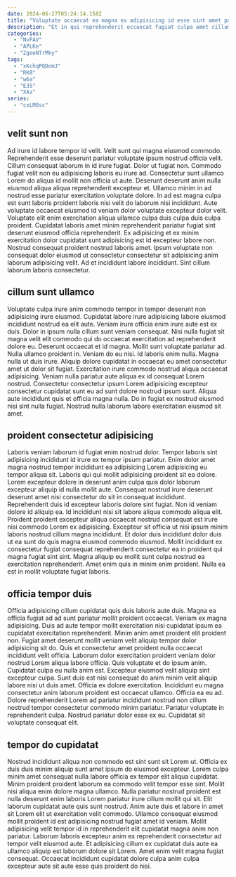 ```yaml
---
date: 2024-06-27T05:24:14.158Z
title: "Voluptate occaecat ea magna ex adipisicing id esse sint amet pariatur elit cupidatat in duis."
description: "Et in qui reprehenderit occaecat fugiat culpa amet cillum enim eiusmod anim. Aute nisi eu aliqua Lorem commodo eu."
categories:
  - "NvFAV"
  - "APLKe"
  - "2gooNTrMky"
tags:
  - "xKchqPQDomJ"
  - "RK8"
  - "w6a"
  - "E35"
  - "XAz"
series:
  - "cxLM8sc"
---
```



## velit sunt non

Ad irure id labore tempor id velit. Velit sunt qui magna eiusmod commodo. Reprehenderit esse deserunt pariatur voluptate ipsum nostrud officia velit. Cillum consequat laborum in id irure fugiat. Dolor ut fugiat non. Commodo fugiat velit non eu adipisicing laboris eu irure ad. Consectetur sunt ullamco Lorem do aliqua id mollit non officia ut aute.
Deserunt deserunt anim nulla eiusmod aliqua aliqua reprehenderit excepteur et. Ullamco minim in ad nostrud esse pariatur exercitation voluptate dolore. In ad est magna culpa est sunt laboris proident laboris nisi velit do laborum nisi incididunt. Aute voluptate occaecat eiusmod id veniam dolor voluptate excepteur dolor velit.
Voluptate elit enim exercitation aliqua ullamco culpa duis culpa duis culpa proident. Cupidatat laboris amet minim reprehenderit pariatur fugiat sint deserunt eiusmod officia reprehenderit. Ex adipisicing et ex minim exercitation dolor cupidatat sunt adipisicing est id excepteur labore non. Nostrud consequat proident nostrud laboris amet. Ipsum voluptate non consequat dolor eiusmod ut consectetur consectetur sit adipisicing anim laborum adipisicing velit. Ad et incididunt labore incididunt. Sint cillum laborum laboris consectetur.

## cillum sunt ullamco

Voluptate culpa irure anim commodo tempor in tempor deserunt non adipisicing irure eiusmod. Cupidatat labore irure adipisicing labore eiusmod incididunt nostrud ea elit aute. Veniam irure officia enim irure aute est ex duis. Dolor in ipsum nulla cillum sunt veniam consequat.
Nisi nulla fugiat sit magna velit elit commodo qui do occaecat exercitation ad reprehenderit dolore eu. Deserunt occaecat et id magna. Mollit sunt voluptate pariatur ad. Nulla ullamco proident in. Veniam do eu nisi. Id laboris enim nulla.
Magna nulla ut duis irure. Aliquip dolore cupidatat in occaecat eu amet consectetur amet ut dolor sit fugiat. Exercitation irure commodo nostrud aliqua occaecat adipisicing. Veniam nulla pariatur aute aliqua ex id consequat Lorem nostrud. Consectetur consectetur ipsum Lorem adipisicing excepteur consectetur cupidatat sunt eu ad sunt dolore nostrud ipsum sunt. Aliqua aute incididunt quis et officia magna nulla. Do in fugiat ex nostrud eiusmod nisi sint nulla fugiat. Nostrud nulla laborum labore exercitation eiusmod sit amet.

## proident consectetur adipisicing

Laboris veniam laborum id fugiat enim nostrud dolor. Tempor laboris sint adipisicing incididunt id irure ex tempor ipsum pariatur. Enim dolor amet magna nostrud tempor incididunt ea adipisicing Lorem adipisicing eu tempor aliqua sit. Laboris qui qui mollit adipisicing proident sit ea dolore. Lorem excepteur dolore in deserunt anim culpa quis dolor laborum excepteur aliquip id nulla mollit aute.
Consequat nostrud irure deserunt deserunt amet nisi consectetur do sit in consequat incididunt. Reprehenderit duis id excepteur laboris dolore sint fugiat. Non id veniam dolore id aliquip ea. Id incididunt nisi sit labore aliqua commodo aliqua elit. Proident proident excepteur aliqua occaecat nostrud consequat est irure nisi commodo Lorem ex adipisicing. Excepteur sit officia ut nisi ipsum minim laboris nostrud cillum magna incididunt. Et dolor duis incididunt dolor duis ut ea sunt do quis magna eiusmod commodo eiusmod.
Mollit incididunt ex consectetur fugiat consequat reprehenderit consectetur ea in proident qui magna fugiat sint sint. Magna aliquip eu mollit sunt culpa nostrud ea exercitation reprehenderit. Amet enim quis in minim enim proident. Nulla ea est in mollit voluptate fugiat laboris.

## officia tempor duis

Officia adipisicing cillum cupidatat quis duis laboris aute duis. Magna ea officia fugiat ad ad sunt pariatur mollit proident occaecat. Veniam ex magna adipisicing. Duis ad aute tempor mollit exercitation nisi cupidatat ipsum ea cupidatat exercitation reprehenderit. Minim anim amet proident elit proident non. Fugiat amet deserunt mollit veniam velit aliquip tempor dolor adipisicing sit do. Quis et consectetur amet proident nulla occaecat incididunt velit officia.
Laborum dolor exercitation proident veniam dolor nostrud Lorem aliqua labore officia. Quis voluptate et do ipsum anim. Cupidatat culpa eu nulla anim est. Excepteur eiusmod velit aliquip sint excepteur culpa. Sunt duis est nisi consequat do anim minim velit aliquip labore nisi ut duis amet. Officia ex dolore exercitation. Incididunt eu magna consectetur anim laborum proident est occaecat ullamco.
Officia ea eu ad. Dolore reprehenderit Lorem ad pariatur incididunt nostrud non cillum nostrud tempor consectetur commodo minim pariatur. Pariatur voluptate in reprehenderit culpa. Nostrud pariatur dolor esse ex eu. Cupidatat sit voluptate consequat elit.

## tempor do cupidatat

Nostrud incididunt aliqua non commodo est sint sunt sit Lorem ut. Officia ex duis duis minim aliquip sunt amet ipsum do eiusmod excepteur. Lorem culpa minim amet consequat nulla labore officia ex tempor elit aliqua cupidatat. Minim proident proident laborum ea commodo velit tempor esse sint. Mollit nisi aliqua enim dolore magna ullamco.
Nulla pariatur nostrud proident est nulla deserunt enim laboris Lorem pariatur irure cillum mollit qui sit. Elit laborum cupidatat aute quis sunt nostrud. Anim aute duis et labore in amet sit Lorem elit ut exercitation velit commodo. Ullamco consequat eiusmod mollit proident id est adipisicing nostrud fugiat amet id veniam.
Mollit adipisicing velit tempor id in reprehenderit elit cupidatat magna anim non pariatur. Laborum laboris excepteur anim ex reprehenderit consectetur ad tempor velit eiusmod aute. Et adipisicing cillum ex cupidatat duis aute ea ullamco aliquip est laborum dolore sit Lorem. Amet enim velit magna fugiat consequat. Occaecat incididunt cupidatat dolore culpa anim culpa excepteur aute sit aute esse quis proident do nisi.

